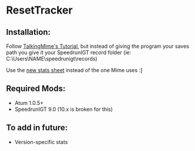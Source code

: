 # ResetTracker

## Installation:

Follow [TalkingMime's Tutorial](https://youtu.be/KIAo3Lgsk_Q), but instead of giving the program your saves path you give it your SpeedrunIGT record folder (ie: C:\\Users\\NAME\\speedrunigt\\records)

Use the [new stats sheet](https://docs.google.com/spreadsheets/d/1o6nSdJOJOLXqFk6-Kw1mUORg7BKNTHWU-DLS79ZM0CY/edit?usp=sharing) instead of the one Mime uses :]

## Required Mods:
- Atum 1.0.5+
- SpeedrunIGT 9.0 (10.x is broken for this)

## To add in future:
- Version-specific stats
